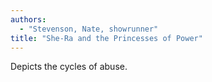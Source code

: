 ```yaml
---
authors:
  - "Stevenson, Nate, showrunner"
title: "She-Ra and the Princesses of Power"
---
```


Depicts the cycles of abuse.
